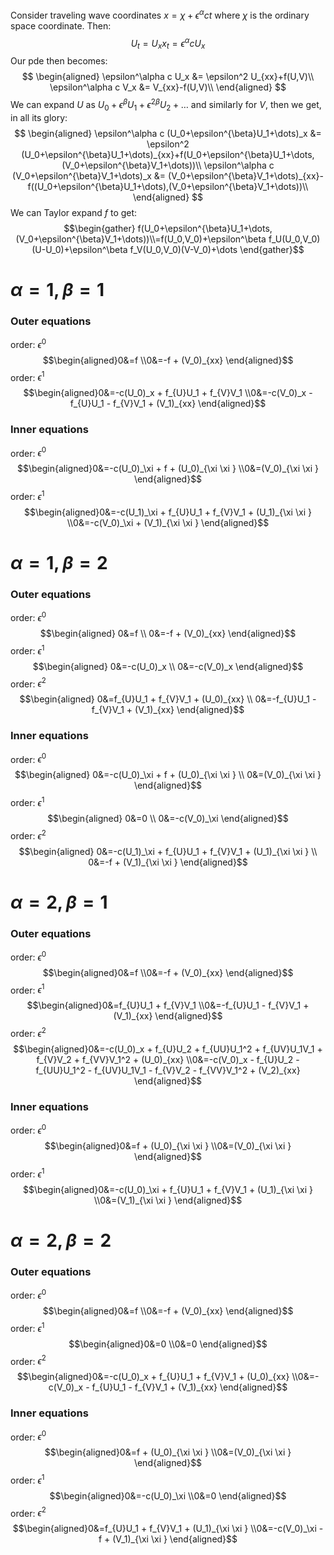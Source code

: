 Consider traveling wave coordinates $x = \chi+\epsilon^\alpha c t$ where $\chi$ is the ordinary space coordinate. Then:
$$
U_{t} = U_xx_t = \epsilon^\alpha c U_x
$$
Our pde then becomes:
$$
\begin{aligned}
\epsilon^\alpha c U_x &= \epsilon^2 U_{xx}+f(U,V)\\
\epsilon^\alpha c V_x &= V_{xx}-f(U,V)\\
\end{aligned}
$$
We can expand $U$ as $U_0+\epsilon^{\beta}U_1+\epsilon^{2\beta}U_2+\dots$ and similarly for $V$, then we get, in all its glory:
$$
\begin{aligned}
\epsilon^\alpha c (U_0+\epsilon^{\beta}U_1+\dots)_x &= \epsilon^2 (U_0+\epsilon^{\beta}U_1+\dots)_{xx}+f(U_0+\epsilon^{\beta}U_1+\dots,(V_0+\epsilon^{\beta}V_1+\dots))\\
\epsilon^\alpha c (V_0+\epsilon^{\beta}V_1+\dots)_x &= (V_0+\epsilon^{\beta}V_1+\dots)_{xx}-f((U_0+\epsilon^{\beta}U_1+\dots),(V_0+\epsilon^{\beta}V_1+\dots))\\
\end{aligned}
$$
We can Taylor expand $f$ to get:
$$\begin{gather}
f(U_0+\epsilon^{\beta}U_1+\dots,(V_0+\epsilon^{\beta}V_1+\dots))\\=f(U_0,V_0)+\epsilon^\beta f_U(U_0,V_0)(U-U_0)+\epsilon^\beta f_V(U_0,V_0)(V-V_0)+\dots
\end{gather}$$
# $\alpha=1, \beta=1$
### Outer equations
order: $\epsilon^0$
$$\begin{aligned}0&=f \\0&=-f + (V_0)_{xx} \end{aligned}$$
order: $\epsilon^1$
$$\begin{aligned}0&=-c(U_0)_x + f_{U}U_1 + f_{V}V_1 \\0&=-c(V_0)_x - f_{U}U_1 - f_{V}V_1 + (V_1)_{xx} \end{aligned}$$
### Inner equations
order: $\epsilon^0$
$$\begin{aligned}0&=-c(U_0)_\xi  + f + (U_0)_{\xi \xi } \\0&=(V_0)_{\xi \xi } \end{aligned}$$
order: $\epsilon^1$
$$\begin{aligned}0&=-c(U_1)_\xi  + f_{U}U_1 + f_{V}V_1 + (U_1)_{\xi \xi } \\0&=-c(V_0)_\xi  + (V_1)_{\xi \xi } \end{aligned}$$



# $\alpha=1, \beta=2$
### Outer equations
order: $\epsilon^0$
$$\begin{aligned}
0&=f \\
0&=-f + (V_0)_{xx} 
\end{aligned}$$
order: $\epsilon^1$
$$\begin{aligned}
0&=-c(U_0)_x \\
0&=-c(V_0)_x 
\end{aligned}$$
order: $\epsilon^2$
$$\begin{aligned}
0&=f_{U}U_1 + f_{V}V_1 + (U_0)_{xx} \\
0&=-f_{U}U_1 - f_{V}V_1 + (V_1)_{xx} 
\end{aligned}$$

### Inner equations
order: $\epsilon^0$
$$\begin{aligned}
0&=-c(U_0)_\xi  + f + (U_0)_{\xi \xi } \\
0&=(V_0)_{\xi \xi } 
\end{aligned}$$
order: $\epsilon^1$
$$\begin{aligned}
0&=0 \\
0&=-c(V_0)_\xi  
\end{aligned}$$
order: $\epsilon^2$
$$\begin{aligned}
0&=-c(U_1)_\xi  + f_{U}U_1 + f_{V}V_1 + (U_1)_{\xi \xi } \\
0&=-f + (V_1)_{\xi \xi } 
\end{aligned}$$


# $\alpha=2, \beta=1$
### Outer equations
order: $\epsilon^0$
$$\begin{aligned}0&=f \\0&=-f + (V_0)_{xx} \end{aligned}$$
order: $\epsilon^1$
$$\begin{aligned}0&=f_{U}U_1 + f_{V}V_1 \\0&=-f_{U}U_1 - f_{V}V_1 + (V_1)_{xx} \end{aligned}$$
order: $\epsilon^2$
$$\begin{aligned}0&=-c(U_0)_x + f_{U}U_2 + f_{UU}U_1^2 + f_{UV}U_1V_1 + f_{V}V_2 + f_{VV}V_1^2 + (U_0)_{xx} \\0&=-c(V_0)_x - f_{U}U_2 - f_{UU}U_1^2 - f_{UV}U_1V_1 - f_{V}V_2 - f_{VV}V_1^2 + (V_2)_{xx} \end{aligned}$$

### Inner equations
order: $\epsilon^0$
$$\begin{aligned}0&=f + (U_0)_{\xi \xi } \\0&=(V_0)_{\xi \xi } \end{aligned}$$
order: $\epsilon^1$
$$\begin{aligned}0&=-c(U_0)_\xi  + f_{U}U_1 + f_{V}V_1 + (U_1)_{\xi \xi } \\0&=(V_1)_{\xi \xi } \end{aligned}$$


# $\alpha=2, \beta=2$
### Outer equations
order: $\epsilon^0$
$$\begin{aligned}0&=f \\0&=-f + (V_0)_{xx} \end{aligned}$$
order: $\epsilon^1$
$$\begin{aligned}0&=0 \\0&=0 \end{aligned}$$
order: $\epsilon^2$
$$\begin{aligned}0&=-c(U_0)_x + f_{U}U_1 + f_{V}V_1 + (U_0)_{xx} \\0&=-c(V_0)_x - f_{U}U_1 - f_{V}V_1 + (V_1)_{xx} \end{aligned}$$

### Inner equations
order: $\epsilon^0$
$$\begin{aligned}0&=f + (U_0)_{\xi \xi } \\0&=(V_0)_{\xi \xi } \end{aligned}$$
order: $\epsilon^1$
$$\begin{aligned}0&=-c(U_0)_\xi  \\0&=0 \end{aligned}$$
order: $\epsilon^2$
$$\begin{aligned}0&=f_{U}U_1 + f_{V}V_1 + (U_1)_{\xi \xi } \\0&=-c(V_0)_\xi  - f + (V_1)_{\xi \xi } \end{aligned}$$


